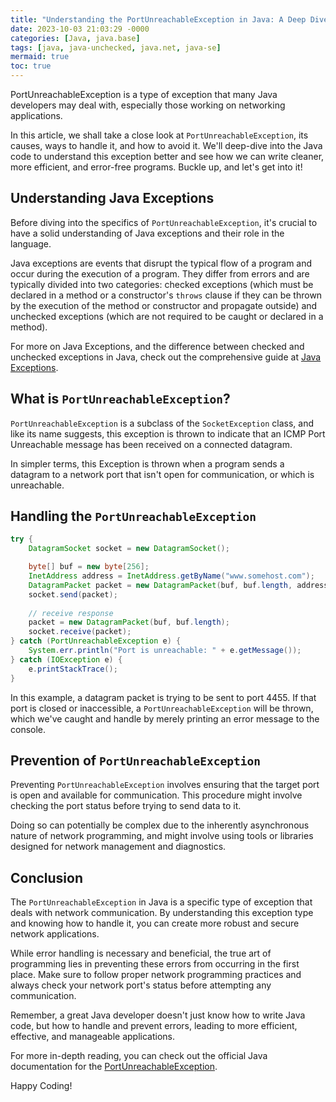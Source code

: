 ```yaml
---
title: "Understanding the PortUnreachableException in Java: A Deep Dive"
date: 2023-10-03 21:03:29 -0000
categories: [Java, java.base]
tags: [java, java-unchecked, java.net, java-se]
mermaid: true
toc: true
---
```



PortUnreachableException is a type of exception that many Java developers may deal with, especially those working on networking applications. 

In this article, we shall take a close look at `PortUnreachableException`, its causes, ways to handle it, and how to avoid it. We'll deep-dive into the Java code to understand this exception better and see how we can write cleaner, more efficient, and error-free programs. Buckle up, and let's get into it!

## Understanding Java Exceptions

Before diving into the specifics of `PortUnreachableException`, it's crucial to have a solid understanding of Java exceptions and their role in the language.

Java exceptions are events that disrupt the typical flow of a program and occur during the execution of a program. They differ from errors and are typically divided into two categories: checked exceptions (which must be declared in a method or a constructor's `throws` clause if they can be thrown by the execution of the method or constructor and propagate outside) and unchecked exceptions (which are not required to be caught or declared in a method).

For more on Java Exceptions, and the difference between checked and unchecked exceptions in Java, check out the comprehensive guide at [Java Exceptions](https://docs.oracle.com/javase/tutorial/essential/exceptions/).

## What is `PortUnreachableException`?

`PortUnreachableException` is a subclass of the `SocketException` class, and like its name suggests, this exception is thrown to indicate that an ICMP Port Unreachable message has been received on a connected datagram.

In simpler terms, this Exception is thrown when a program sends a datagram to a network port that isn't open for communication, or which is unreachable.

## Handling the `PortUnreachableException`

```java
try {
    DatagramSocket socket = new DatagramSocket();

    byte[] buf = new byte[256];
    InetAddress address = InetAddress.getByName("www.somehost.com");
    DatagramPacket packet = new DatagramPacket(buf, buf.length, address, 4445);
    socket.send(packet);
    
    // receive response
    packet = new DatagramPacket(buf, buf.length);
    socket.receive(packet);
} catch (PortUnreachableException e) {
    System.err.println("Port is unreachable: " + e.getMessage());
} catch (IOException e) {
    e.printStackTrace();
}
```

In this example, a datagram packet is trying to be sent to port 4455. If that port is closed or inaccessible, a `PortUnreachableException` will be thrown, which we've caught and handle by merely printing an error message to the console.

## Prevention of `PortUnreachableException`

Preventing `PortUnreachableException` involves ensuring that the target port is open and available for communication. This procedure might involve checking the port status before trying to send data to it. 

Doing so can potentially be complex due to the inherently asynchronous nature of network programming, and might involve using tools or libraries designed for network management and diagnostics.

## Conclusion

The `PortUnreachableException` in Java is a specific type of exception that deals with network communication. By understanding this exception type and knowing how to handle it, you can create more robust and secure network applications.

While error handling is necessary and beneficial, the true art of programming lies in preventing these errors from occurring in the first place. Make sure to follow proper network programming practices and always check your network port's status before attempting any communication.

Remember, a great Java developer doesn't just know how to write Java code, but how to handle and prevent errors, leading to more efficient, effective, and manageable applications.

For more in-depth reading, you can check out the official Java documentation for the [PortUnreachableException](https://docs.oracle.com/javase/7/docs/api/java/net/PortUnreachableException.html).

Happy Coding!
